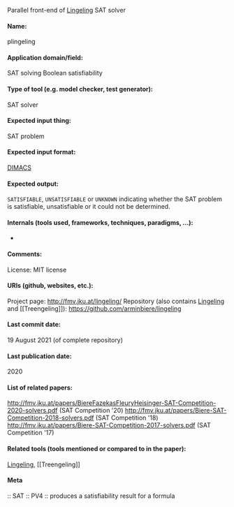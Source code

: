 Parallel front-end of [Lingeling](Lingeling.md)
SAT solver

#### Name:
plingeling

#### Application domain/field:
SAT solving
Boolean satisfiability

#### Type of tool (e.g. model checker, test generator):
SAT solver

#### Expected input thing:
SAT problem

#### Expected input format:
[DIMACS](../../../Formats/DIMACS.md)

#### Expected output:
`SATISFIABLE`, `UNSATISFIABLE` or `UNKNOWN` indicating whether the SAT problem is satisfiable, unsatisfiable or it could not be determined.

#### Internals (tools used, frameworks, techniques, paradigms, ...):
-

#### Comments:
License: MIT license

#### URIs (github, websites, etc.):
Project page: http://fmv.jku.at/lingeling/
Repository (also contains [Lingeling](Lingeling.md) and [[Treengeling]]): https://github.com/arminbiere/lingeling

#### Last commit date:
 19 August 2021 (of complete repository)
 
#### Last publication date:
2020

#### List of related papers:
http://fmv.jku.at/papers/BiereFazekasFleuryHeisinger-SAT-Competition-2020-solvers.pdf (SAT Competition '20)
http://fmv.jku.at/papers/Biere-SAT-Competition-2018-solvers.pdf (SAT Competition '18)
http://fmv.jku.at/papers/Biere-SAT-Competition-2017-solvers.pdf (SAT Competition '17)

#### Related tools (tools mentioned or compared to in the paper):
[Lingeling](Lingeling.md), [[Treengeling]]

#### Meta
:: SAT
:: PV4 :: produces a satisfiability result for a formula
